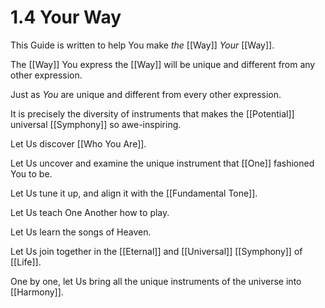 # 1.4 Your Way
This Guide is written to help You make _the_ [[Way]] _Your_ [[Way]]. 

The [[Way]] You express the [[Way]] will be unique and different from any other expression. 

Just as _You_ are unique and different from every other expression.  

It is precisely the diversity of instruments that makes the [[Potential]] universal [[Symphony]] so awe-inspiring. 

Let Us discover [[Who You Are]]. 

Let Us uncover and examine the unique instrument that [[One]] fashioned You to be. 

Let Us tune it up, and align it with the [[Fundamental Tone]]. 

Let Us teach One Another how to play. 

Let Us learn the songs of Heaven. 

Let Us join together in the [[Eternal]] and [[Universal]] [[Symphony]] of [[Life]]. 

One by one, let Us bring all the unique instruments of the universe into [[Harmony]]. 